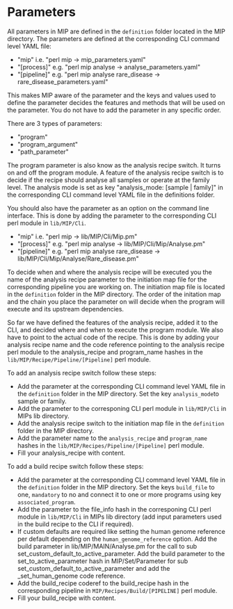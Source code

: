 # Parameters
All parameters in MIP are defined in the `definition` folder located in the MIP directory. The parameters are defined at the corresponding CLI command level YAML file:
 - "mip" i.e. "perl mip -> mip_parameters.yaml"
 - "[process]" e.g. "perl mip analyse -> analyse_parameters.yaml"
 - "[pipeline]" e.g. "perl mip analyse rare_disease -> rare_disease_parameters.yaml"

This makes MIP aware of the parameter and the keys and values used to define the parameter decides the features and methods that will be used on the parameter. You do not have to add the parameter in any specific order.

There are 3 types of parameters:
- "program"
- "program_argument"
- "path_parameter"

The program parameter is also know as the analysis recipe switch. It turns on and off the program module. A feature of the analysis recipe switch is to decide if the recipe should analyse all samples or operate at the family level. The analysis mode is set as key "analysis_mode: [sample | family]" in the corresponding CLI command level YAML file in the definitions folder.

You should also have the parameter as an option on the command line interface. This is done by adding the parameter to the corresponding CLI perl module in `lib/MIP/Cli`.
 - "mip" i.e. "perl mip -> lib/MIP/Cli/Mip.pm"
 - "[process]" e.g. "perl mip analyse -> lib/MIP/Cli/Mip/Analyse.pm"
 - "[pipeline]" e.g. "perl mip analyse rare_disease -> lib/MIP/Cli/Mip/Analyse/Rare_disease.pm"

To decide when and where the analysis recipe will be executed you the name of the analysis recipe parameter to the initiation map file for the corresponding pipeline you are working on. The initiation map file is located in the `definition` folder in the MIP directory. The order of the initation map and the chain you place the parameter on will decide when the program will execute and its upstream dependencies.

So far we have defined the features of the analysis recipe, added it to the CLI, and decided where and when to execute the program module. We also have to point to the actual code of the recipe. This is done by adding your analysis recipe name and the code reference pointing to the analysis recipe perl module to the analysis_recipe and program_name hashes in the `lib/MIP/Recipe/Pipeline/[Pipeline]` perl module. 

To add an analysis recipe switch follow these steps:
 - Add the parameter at the corresponding CLI command level YAML file in the `definition` folder in the MIP directory. Set the key `analysis_mode`to sample or family.
 - Add the parameter to the corresponing CLI perl module in `lib/MIP/Cli` in MIPs lib directory.
 - Add the analysis recipe switch to the initiation map file in the `definition` folder in the MIP directory.
 - Add the parameter name to the `analysis_recipe` and `program_name` hashes in the `lib/MIP/Recipes/Pipeline/[Pipeline]` perl module.
 - Fill your analysis_recipe with content.

To add a build recipe switch follow these steps:
 - Add the parameter at the corresponding CLI command level YAML file in the `definition` folder in the MIP directory. Set the keys `build_file` to one, `mandatory` to no and connect it to one or more programs using key `associated_program`.
 - Add the parameter to the file_info hash in the corresponing CLI perl module in `lib/MIP/Cli` in MIPs lib directory (add input parameters used in the build recipe to the CLI if required).
 - If custom defaults are required like setting the human genome reference per default depending on the `human_genome_reference` option. Add the build parameter in lib/MIP/MAIN/Analyse.pm for the call to sub set_custom_default_to_active_parameter. Add the build parameter to the set_to_active_parameter hash in MIP/Set/Parameter for sub set_custom_default_to_active_parameter and add the _set_human_genome code reference.
 - Add the build_recipe coderef to the build_recipe hash in the corresponding pipeline in `MIP/Recipes/Build/[PIPELINE]` perl module.
 - Fill your build_recipe with content. 
